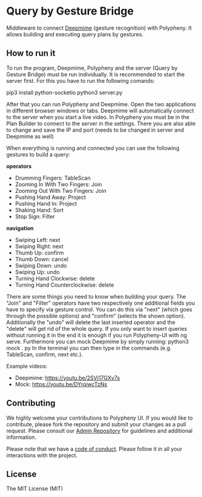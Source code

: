 # Query by Gesture Bridge
Middleware to connect [Deepmime](http://deepmime.org/) (gesture recognition) with Polypheny. It allows building and executing query plans by gestures.

## How to run it ##
To run the program, Deepmime, Polypheny and the server (Query by Gesture
Bridge) must be run individually. It is recommended to start the server first. For
this you have to run the following comands:

pip3 install python-socketio
python3 server.py

After that you can run Polypheny and Deepmime. Open the two applications
in different browser windows or tabs. Deepmime will automatically connect to
the server when you start a live video. In Polypheny you must be in the Plan
Builder to connect to the server in the settings. There you are also able to
change and save the IP and port (needs to be changed in server
and Deepmime as well)

When everything is running and connected you can use the following gestures
to build a query:

**operators**
- Drumming Fingers: TableScan
- Zooming In With Two Fingers: Join
- Zooming Out With Two Fingers: Join
- Pushing Hand Away: Project
- Pushing Hand In: Project
- Shaking Hand: Sort
- Stop Sign: Filter

**navigation**
- Swiping Left: next
- Swiping Right: next
- Thumb Up: confirm
- Thumb Down: cancel
- Swiping Down: undo
- Swiping Up: undo
- Turning Hand Clockwise: delete
- Turning Hand Counterclockwise: delete

There are some things you need to know when building your query. The "Join"
and "Filter" operators have two respectively one additional fields you have to
specify via gesture control. You can do this via "next" (which goes through
the possible options) and "confirm" (selects the shown option). Additionally the
"undo" will delete the last inserted operator and the "delete" will get rid of the
whole query.
If you only want to insert queries without running it in the end it is enough if
you run Polypheny-UI with ng serve. Furthermore you can mock Deepmime by
simply running:
python3 mock . py
In the terminal you can then type in the commands (e.g. TableScan, confirm,
next etc.).

Example videos:

* Deepmime: https://youtu.be/2SVj17GXv7s
* Mock: https://youtu.be/DYrqiwcTzNs


## Contributing ##
We highly welcome your contributions to Polypheny UI. If you would like to contribute, please fork the repository and submit your changes as a pull request. Please consult our [Admin Repository](https://github.com/polypheny/Admin) for guidelines and additional information.

Please note that we have a [code of conduct](https://github.com/polypheny/Admin/blob/master/CODE_OF_CONDUCT.md). Please follow it in all your interactions with the project. 

## License ##
The MIT License (MIT)
